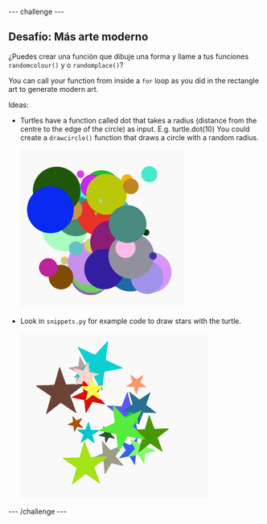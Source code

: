\--- challenge \---

## Desafío: Más arte moderno

¿Puedes crear una función que dibuje una forma y llame a tus funciones `randomcolour()` y o `randomplace()`?

You can call your function from inside a `for` loop as you did in the rectangle art to generate modern art.

Ideas:

- Turtles have a function called dot that takes a radius (distance from the centre to the edge of the circle) as input. E.g. turtle.dot(10) You could create a `drawcircle()` function that draws a circle with a random radius.
    
    ![screenshot](images/modern-circles.png)

- Look in `snippets.py` for example code to draw stars with the turtle.
    
    ![screenshot](images/modern-stars.png)

\--- /challenge \---